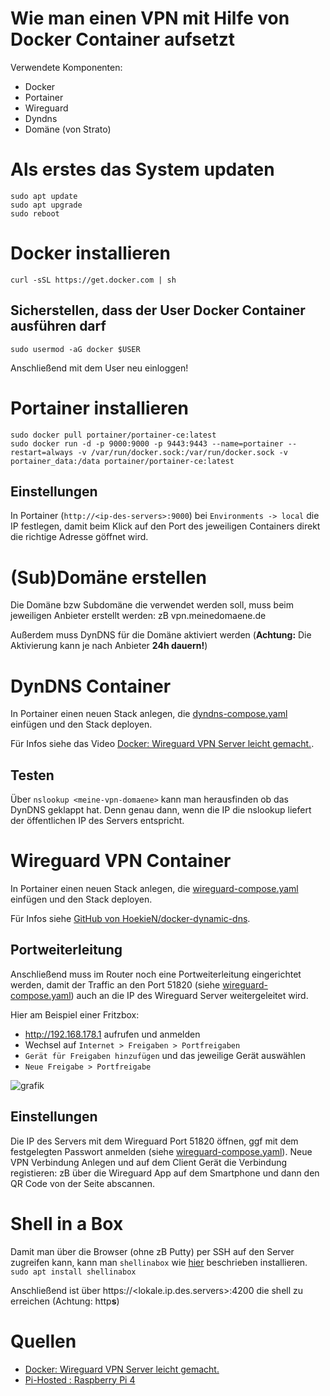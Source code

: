 # Wie man einen VPN mit Hilfe von Docker Container aufsetzt
Verwendete Komponenten:
- Docker
- Portainer
- Wireguard
- Dyndns
- Domäne (von Strato)

# Als erstes das System updaten
```
sudo apt update
sudo apt upgrade
sudo reboot
```

# Docker installieren
`curl -sSL https://get.docker.com | sh`

## Sicherstellen, dass der User Docker Container ausführen darf
`sudo usermod -aG docker $USER`

Anschließend mit dem User neu einloggen!

# Portainer installieren
```
sudo docker pull portainer/portainer-ce:latest
sudo docker run -d -p 9000:9000 -p 9443:9443 --name=portainer --restart=always -v /var/run/docker.sock:/var/run/docker.sock -v portainer_data:/data portainer/portainer-ce:latest
```
## Einstellungen
In Portainer (`http://<ip-des-servers>:9000`) bei `Environments -> local` die IP festlegen, damit beim Klick auf den Port des jeweiligen Containers direkt die richtige Adresse göffnet wird.

# (Sub)Domäne erstellen
Die Domäne bzw Subdomäne die verwendet werden soll, muss beim jeweiligen Anbieter erstellt werden: zB vpn.meinedomaene.de

Außerdem muss DynDNS für die Domäne aktiviert werden (**Achtung:** Die Aktivierung kann je nach Anbieter **24h dauern!**)

# DynDNS Container
In Portainer einen neuen Stack anlegen, die [dyndns-compose.yaml](dyndns-compose.yaml) einfügen und den Stack deployen.
 
Für Infos siehe das Video [Docker: Wireguard VPN Server leicht gemacht.](https://www.youtube.com/watch?v=awWwU4w1Unw).

## Testen
Über `nslookup <meine-vpn-domaene>` kann man herausfinden ob das DynDNS geklappt hat. Denn genau dann, wenn die IP die nslookup liefert der öffentlichen IP des Servers entspricht.

# Wireguard VPN Container
In Portainer einen neuen Stack anlegen, die [wireguard-compose.yaml](wireguard-compose.yaml) einfügen und den Stack deployen.

Für Infos siehe [GitHub von HoekieN/docker-dynamic-dns](https://github.com/HoekieN/docker-dynamic-dns).

## Portweiterleitung
Anschließend muss im Router noch eine Portweiterleitung eingerichtet werden, damit der Traffic an den Port 51820 (siehe [wireguard-compose.yaml](wireguard-compose.yaml)) auch an die IP des Wireguard Server weitergeleitet wird.

Hier am Beispiel einer Fritzbox:
- http://192.168.178.1 aufrufen und anmelden
- Wechsel auf `Internet > Freigaben > Portfreigaben`
- `Gerät für Freigaben hinzufügen` und das jeweilige Gerät auswählen
- `Neue Freigabe > Portfreigabe`

![grafik](https://github.com/MatthiasOs/docker-vpn/assets/36775764/89430db7-c03a-4bf9-a12d-ac0785fce997)

## Einstellungen
Die IP des Servers mit dem Wireguard Port 51820 öffnen, ggf mit dem festgelegten Passwort anmelden (siehe [wireguard-compose.yaml](wireguard-compose.yaml)).
Neue VPN Verbindung Anlegen und auf dem Client Gerät die Verbindung registieren: zB über die Wireguard App auf dem Smartphone und dann den QR Code von der Seite abscannen.

# Shell in a Box
Damit man über die Browser (ohne zB Putty) per SSH auf den Server zugreifen kann, kann man `shellinabox` wie [hier](https://youtu.be/cO2-gQ09Jj0?si=xu-OL-PZgERREs1b&t=711) beschrieben installieren.
`sudo apt install shellinabox`

Anschließend ist über https://<lokale.ip.des.servers>:4200 die shell zu erreichen (Achtung: http**s**)
 
 # Quellen
 - [Docker: Wireguard VPN Server leicht gemacht.](https://www.youtube.com/watch?v=awWwU4w1Unw)
 - [Pi-Hosted : Raspberry Pi 4](https://www.youtube.com/watch?v=cO2-gQ09Jj0&list=PL846hFPMqg3jwkxcScD1xw2bKXrJVvarc)
